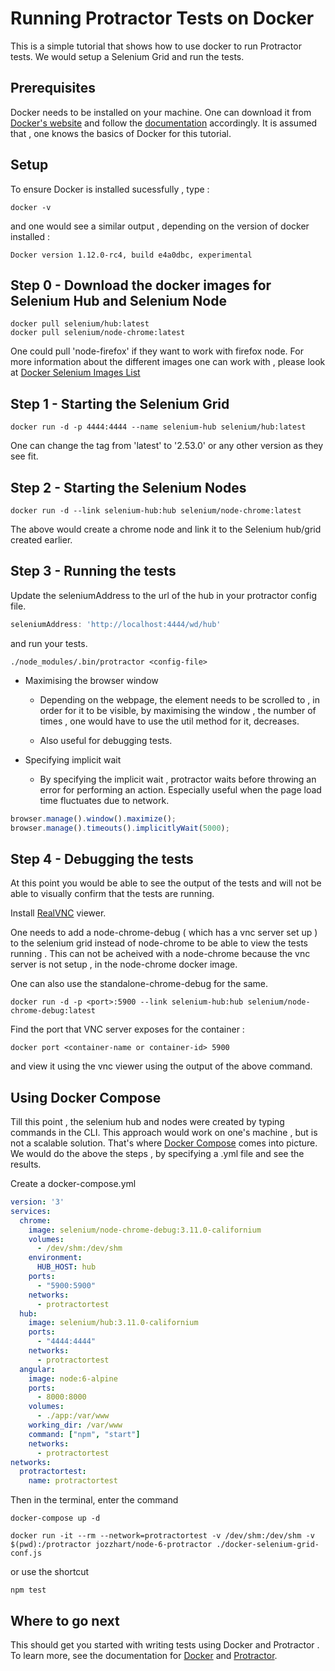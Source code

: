 Running Protractor Tests on  Docker
========================================

This is a simple tutorial that shows how to use docker to run Protractor tests. We would setup a Selenium Grid and run the tests.

Prerequisites
-------------
Docker needs to be installed on your machine. One can download it from [Docker's website](https://www.docker.com) and follow the [documentation](https://docs.docker.com/) accordingly.
It is assumed that , one knows the basics of Docker for this tutorial.

Setup
-----------
To ensure Docker is installed sucessfully , type :
``` shell
docker -v
```
and one  would see a similar output , depending on the version of docker installed :
``` shell
Docker version 1.12.0-rc4, build e4a0dbc, experimental
``` 

Step 0 - Download the docker images for Selenium Hub and Selenium Node
-----------------------------------------------------------------------------

``` shell
docker pull selenium/hub:latest
docker pull selenium/node-chrome:latest
```
One could pull 'node-firefox' if they want to work with firefox node. 
For more information about the different images one can work with , please look at [Docker Selenium Images List](https://github.com/SeleniumHQ/docker-selenium/blob/master/README.md)


Step 1 - Starting the Selenium Grid
-----------------------------------------------------------------------------
``` shell
docker run -d -p 4444:4444 --name selenium-hub selenium/hub:latest
```

One can change the tag from 'latest' to '2.53.0' or any other version as they see fit.

Step 2 - Starting the Selenium Nodes
-----------------------------------------------------------------------------
``` shell
docker run -d --link selenium-hub:hub selenium/node-chrome:latest
```

The above would create a chrome node and link it to the Selenium hub/grid created earlier.

Step 3 - Running the tests
-----------------------------------------------------------------------------

Update the seleniumAddress to the url of the hub in your protractor config file.

``` js
seleniumAddress: 'http://localhost:4444/wd/hub'
```
and run your tests. 

``` shell
./node_modules/.bin/protractor <config-file>
```

- Maximising the browser window 

    - Depending on the webpage, the element needs to be scrolled to , in order for it to be visible, 
    by maximising the window , the number of times , one would have to use  the util method for it, decreases.

    - Also useful for debugging tests.

- Specifying implicit wait

    - By specifying the implicit wait , protractor waits before throwing an error for performing an action. Especially useful 
    when the page load time fluctuates due to network.

``` js
browser.manage().window().maximize();
browser.manage().timeouts().implicitlyWait(5000);
```

Step 4 - Debugging the tests
-----------------------------------------------------------------------------
At this point you would be able to see the output of the tests and  will not be able to visually confirm that the tests are running.

Install [RealVNC](https://www.realvnc.com) viewer.

One needs to add a node-chrome-debug ( which has a vnc server set up )  to the selenium grid instead of node-chrome
to be able to view the tests running . This can not be acheived with a node-chrome because the vnc server is 
not setup , in the node-chrome docker image.

One can also use the standalone-chrome-debug for the same.

``` shell
docker run -d -p <port>:5900 --link selenium-hub:hub selenium/node-chrome-debug:latest
```

Find the port that VNC server exposes for the container :

``` shell
docker port <container-name or container-id> 5900
```

  and view it using the vnc viewer using the output of the above command.


Using Docker Compose
---------------------------------------------------------------------------
Till this point , the selenium hub and nodes were created by typing commands in the CLI. This approach would work on one's machine , but is not a scalable solution.
That's where [Docker Compose](https://docs.docker.com/compose/) comes into picture.
We would do the above the steps , by specifying a .yml file and see the results.

Create a docker-compose.yml 

``` yaml
version: '3'
services:
  chrome:
    image: selenium/node-chrome-debug:3.11.0-californium
    volumes:
      - /dev/shm:/dev/shm
    environment:
      HUB_HOST: hub
    ports:
      - "5900:5900"  
    networks:
      - protractortest
  hub:
    image: selenium/hub:3.11.0-californium
    ports:
      - "4444:4444"
    networks:
      - protractortest
  angular:
    image: node:6-alpine
    ports:
      - 8000:8000
    volumes:
      - ./app:/var/www
    working_dir: /var/www
    command: ["npm", "start"]
    networks:
      - protractortest
networks:
  protractortest:
    name: protractortest
```

Then in the terminal, enter the command

``` shell
docker-compose up -d
```

``` shell
docker run -it --rm --network=protractortest -v /dev/shm:/dev/shm -v $(pwd):/protractor jozzhart/node-6-protractor ./docker-selenium-grid-conf.js
```
or use the shortcut

``` shell
npm test
```
Where to go next
----------------

This should get you started with  writing tests using Docker and Protractor . To learn more, see the documentation for [Docker](https://docs.docker.com) and [Protractor](http://www.protractortest.org/#/).